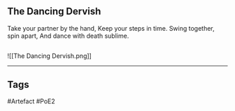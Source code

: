 ## The Dancing Dervish
Take your partner by the hand,
Keep your steps in time.
Swing together, spin apart,
And dance with death sublime.
##
![[The Dancing Dervish.png]]

---
## Tags
#Artefact
#PoE2